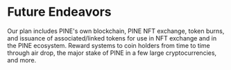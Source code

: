 # Future Endeavors

Our plan includes PINE's own blockchain, PINE NFT exchange, token burns, and issuance of associated/linked tokens for use in NFT exchange and in the PINE ecosystem. Reward systems to coin holders from time to time through air drop, the major stake of PINE in a few large cryptocurrencies, and more.
